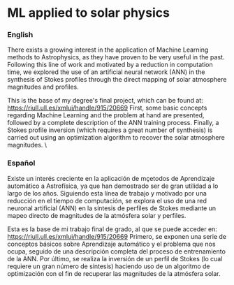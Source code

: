 # ML applied to solar physics

### English
There exists a growing interest in the application of Machine Learning methods to Astrophysics, as they have proven to be very useful in the past. Following this line of work and motivated by a reduction in computation time, we explored the use of an artificial neural network (ANN) in the synthesis of Stokes profiles through the direct mapping of solar atmosphere magnitudes and profiles. 

This is the base of my degree's final project, which can be found at: https://riull.ull.es/xmlui/handle/915/20669
First, some basic concepts regarding Machine Learning and the problem at hand are presented, followed by a complete description of the ANN training process. Finally, a Stokes profile inversion (which requires a great number of synthesis) is carried out using an optimization algorithm to recover the solar atmosphere magnitudes.
\\

### Español
Existe un interés creciente en la aplicación de mçetodos de Aprendizaje automático a Astrofísica, ya que han demostrado ser de gran utilidad a lo largo de los años. Siguiendo esta línea de trabajo y motivado por una reducción en el tiempo de computación, se explora el uso de una red neuronal artificial (ANN) en la síntesis de perfiles de Stokes mediante un mapeo directo de magnitudes de la atmósfera solar y perfiles. 

Esta es la base de mi trabajo final de grado, al que se puede acceder en: https://riull.ull.es/xmlui/handle/915/20669
Primero, se exponen una serie de conceptos básicos sobre Aprendizaje automático y el problema que nos ocupa, seguido de una descripción completa del proceso de entrenamiento de la ANN. Por último, se realiza la inversión de un perfil de Stokes (lo cual requiere un gran número de síntesis) haciendo uso de un algoritmo de optimización con el fin de recuperar las magnitudes de la atmósfera solar.
